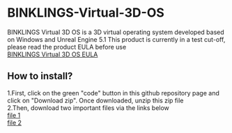 # BINKLINGS-Virtual-3D-OS
BINKLINGS Virtual 3D OS is a 3D virtual operating system developed based on Windows and Unreal Engine 5.1
This product is currently in a test cut-off, please read the product EULA before use
</br>[BINKLINGS Virtual 3D OS EULA](EULA.txt)
## How to install?
1.First, click on the green "code" button in this github repository page and click on "Download zip". Once downloaded, unzip this zip file</br>
2.Then, download two important files via the links below</br>
[file 1](https://www.mediafire.com/file/5tkrdzvefmmgdjo/AIChat-Windows.ucas/file)</br>
[file 2](https://www.mediafire.com/file/lelnsxz2efs6m4d/AIChat.exe/file)</br>
